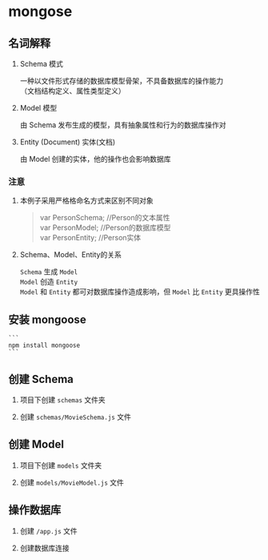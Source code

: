 # mongose

## 名词解释

1. Schema 模式

    一种以文件形式存储的数据库模型骨架，不具备数据库的操作能力  
    （文档结构定义、属性类型定义）
    
2. Model 模型
    
    由 Schema 发布生成的模型，具有抽象属性和行为的数据库操作对

3. Entity (Document) 实体(文档)

    由 Model 创建的实体，他的操作也会影响数据库
    
### 注意

1. 本例子采用严格格命名方式来区别不同对象
    
    >var PersonSchema;   //Person的文本属性  
    var PersonModel;    //Person的数据库模型  
    var PersonEntity;   //Person实体

2. Schema、Model、Entity的关系

    `Schema` 生成 `Model`  
    `Model` 创造 `Entity`  
    `Model` 和 `Entity` 都可对数据库操作造成影响，但 `Model` 比 `Entity` 更具操作性
    
## 安装 mongoose 

    ```
    npm install mongoose
    ```
    
## 创建 Schema

1. 项目下创建 `schemas` 文件夹

2. 创建 `schemas/MovieSchema.js` 文件

## 创建 Model

1. 项目下创建 `models` 文件夹

2. 创建 `models/MovieModel.js` 文件

## 操作数据库

1. 创建 `/app.js` 文件

2. 创建数据库连接

    ```
    
    ```